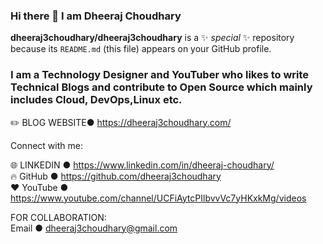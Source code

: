 ### Hi there 👋 I am Dheeraj Choudhary

**dheeraj3choudhary/dheeraj3choudhary** is a ✨ _special_ ✨ repository because its `README.md` (this file) appears on your GitHub profile.

### I am a Technology Designer and YouTuber who likes to write Technical Blogs and contribute to Open Source which mainly includes Cloud, DevOps,Linux etc.

✏️ BLOG WEBSITE● https://dheeraj3choudhary.com/

Connect with me: 

🌐 LINKEDIN ●  https://www.linkedin.com/in/dheeraj-choudhary/  
🔥 GitHub ● https://github.com/dheeraj3choudhary  
❤️ YouTube ● https://www.youtube.com/channel/UCFiAytcPIlbvvVc7yHKxkMg/videos  

FOR COLLABORATION:  
Email ● dheeraj3choudhary@gmail.com
